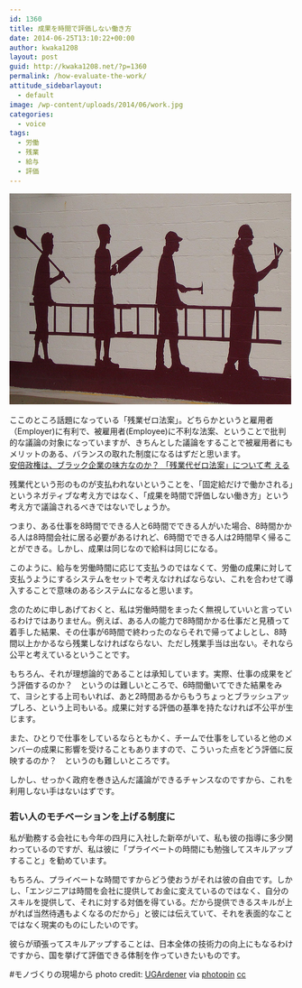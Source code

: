 ```yaml
---
id: 1360
title: 成果を時間で評価しない働き方
date: 2014-06-25T13:10:22+00:00
author: kwaka1208
layout: post
guid: http://kwaka1208.net/?p=1360
permalink: /how-evaluate-the-work/
attitude_sidebarlayout:
  - default
image: /wp-content/uploads/2014/06/work.jpg
categories:
  - voice
tags:
  - 労働
  - 残業
  - 給与
  - 評価
---
```

<img src="/assets/images/2014/06/work.jpg" alt="work" width="500" height="374" class="alignnone size-full wp-image-1363" />
<p>ここのところ話題になっている「残業ゼロ法案」。どちらかというと雇用者
（Employer)に有利で、被雇用者(Employee)に不利な法案、ということで批判的な議論の対象になっていますが、きちんとした議論をすることで被雇用者にもメリットのある、バランスの取れた制度になるはずだと思います。<br /><a href="http://bylines.news.yahoo.co.jp/konnoharuki/20140423-00034745/">安倍政権は、ブラック企業の味方なのか？ 「残業代ゼロ法案」について考
える</a></p>
<p>残業代という形のものが支払われないということを、「固定給だけで働かされる」というネガティブな考え方ではなく、「成果を時間で評価しない働き方」という考え方で議論されるべきではないでしょうか。</p>
<p>つまり、ある仕事を8時間でできる人と6時間でできる人がいた場合、8時間かかる人は8時間会社に居る必要があるけれど、6時間でできる人は2時間早く帰ることができる。しかし、成果は同じなので給料は同じになる。</p>
<p>このように、給与を労働時間に応じて支払うのではなくて、労働の成果に対して支払うようにするシステムをセットで考えなければならない、これを合わせて導入することで意味のあるシステムになると思います。</p>
<p>念のために申しあげておくと、私は労働時間をまったく無視していいと言っているわけではありません。例えば、ある人の能力で8時間かかる仕事だと見積って着手した結果、その仕事が6時間で終わったのならそれで帰ってよしとし、8時間以上かかるなら残業しなければならない、ただし残業手当は出ない。それなら公平と考えているということです。</p>
<p>もちろん、それが理想論的であることは承知しています。実際、仕事の成果をどう評価するのか？　というのは難しいところで、6時間働いてできた結果をみて、ヨシとする上司もいれば、あと2時間あるからもうちょっとブラッシュアップしろ、という上司もいる。成果に対する評価の基準を持たなければ不公平が生じます。</p>
<p>また、ひとりで仕事をしているならともかく、チームで仕事をしていると他のメンバーの成果に影響を受けることもありますので、こういった点をどう評価に反映するのか？　というのも難しいところです。</p>
<p>しかし、せっかく政府を巻き込んだ議論ができるチャンスなのですから、これを利用しない手はないはずです。</p>
<h3>若い人のモチベーションを上げる制度に</h3>
<p>私が勤務する会社にも今年の四月に入社した新卒がいて、私も彼の指導に多少関わっているのですが、私は彼に「プライベートの時間にも勉強してスキルアップすること」を勧めています。</p>
<p>もちろん、プライベートな時間ですからどう使おうがそれは彼の自由です。しかし、「エンジニアは時間を会社に提供してお金に変えているのではなく、自分のスキルを提供して、それに対する対価を得ている。だから提供できるスキルが上がれば当然待遇もよくなるのだから」と彼には伝えていて、それを表面的なことではなく現実のものにしたいのです。</p>
<p>彼らが頑張ってスキルアップすることは、日本全体の技術力の向上にもなるわけですから、国を挙げて評価できる体制を作っていきたいものです。</p>
#モノづくりの現場から
photo credit: <a href="http://www.flickr.com/photos/ugardener/2499663609/">UGArdener</a> via <a href="http://photopin.com">photopin</a> <a href="http://creativecommons.org/licenses/by-nc/2.0/">cc</a>